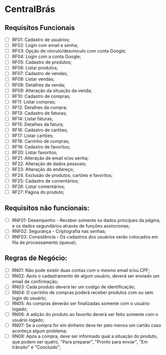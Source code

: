 # CentralBrás

## Requisitos Funcionais

- [ ] RF01: Cadastro de usuários;
- [ ] RF02: Login com email e senha;
- [ ] RF03: Opção de vinculo/desvinculo com conta Google;
- [ ] RF04: Login com a conta Google;
- [ ] RF05: Cadastro de produtos;
- [ ] RF06: Listar produtos;
- [ ] RF07: Cadastro de vendas;
- [ ] RF08: Listar vendas;
- [ ] RF08: Detalhes da venda;
- [ ] RF09: Alteração da situação da venda;
- [ ] RF10: Cadastro de compras;
- [ ] RF11: Listar compras;
- [ ] RF12: Detalhes da compra;
- [ ] RF13: Cadastro de faturas;
- [ ] RF14: Listar faturas;
- [ ] RF15: Detalhes da fatura;
- [ ] RF16: Cadastro de cartões;
- [ ] RF17: Listar cartões;
- [ ] RF18: Carrinho de compras;
- [ ] RF19: Cadastro de favoritos;
- [ ] RF20: Listar favoritos;
- [ ] RF21: Alteração de email e/ou senha;
- [ ] RF22: Alteração de dados pessoais;
- [ ] RF23: Alteração do endereço;
- [ ] RF24: Exclusão de produtos, cartões e favoritos;
- [ ] RF25: Cadastro de comentários;
- [ ] RF26: Listar comentários;
- [ ] RF27: Página do produto;

## Requisitos não funcionais:

- [ ] RNF01: Desempenho - Receber somente os dados principais da página, e os dados segundários através de funções assíncronas;
- [ ] RNF02: Segurança - Criptografia nas senhas;
- [ ] RNF03: Consistência - Os cadastros dos usuários serão colocados em fila de processamento (queue);

## Regras de Negócio:

- [ ] RN01: Não pode existir duas contas com o mesmo email e/ou CPF;
- [ ] RN02: Após o cadastramento de algum usuário, deverá ser enviado um email de confirmação;
- [ ] RN03: Cada produto deverá ter um codigo de identificação;
- [ ] RN04: O carrinho de compras poderá receber produtos com ou sem login do usuário;
- [ ] RN05: As compras deverão ser finalizadas somente com o usuário logado;
- [ ] RN06: A adição do produto ao favorito deverá ser feito somente com o usuário logado;
- [ ] RN07: Se a compra for em dinheiro deve ter pelo menos um cartão caso aconteça algum problema;
- [ ] RN08: Após a compra, deve ser informado qual a situação do produto, que podem ser quatro, "Para preparar", "Pronto para enviar", "Em trânsito" e "Concluído";
